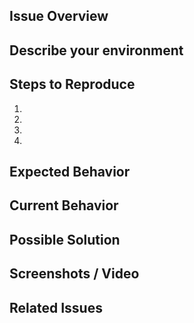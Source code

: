<!--
BEFORE POSTING YOUR ISSUE:
- These comments won't show up when you submit the issue.
- Please use the sections below to provide information about the issue.
- Be specific: Add as much detail as possible. Add Anything Here..............
-->

## Issue Overview
<!-- A brief overview of the issue --->

## Describe your environment
<!-- Provide details about your environment: what editor, browser, and other software you are using and any other specifics to your setup -->

## Steps to Reproduce
<!-- Provide an unambiguous set of steps to reproduce this bug. Include code to reproduce, if relevant. Include a live link if available. -->
1.
2.
3.
4.

## Expected Behavior
<!-- What behavior did you expect? -->

## Current Behavior
<!-- What happened instead of the expected behavior? Describe the difference. -->

## Possible Solution
<!-- Optional: Do you have a fix or a suggestion on how to fix the issue? -->

## Screenshots / Video
<!-- Optional: Add any screenshots or video of the issue if available. -->

## Related Issues
<!-- List related issues -->
